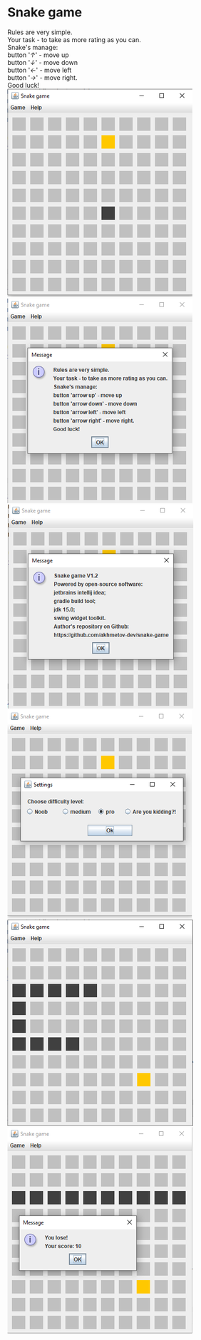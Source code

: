 # Snake game
Rules are very simple.  
Your task - to take as more rating as you can.  
Snake's manage:  
button '*↑*' - move up  
button '*↓*' - move down  
button '*←*' - move left  
button '*→*' - move right.  
Good luck!  
![GitHub Logo](/images/1.png)  
![GitHub Logo](/images/2.png)  
![GitHub Logo](/images/3.png)  
![GitHub Logo](/images/4.png)  
![GitHub Logo](/images/5.png)  
![GitHub Logo](/images/6.png)  
